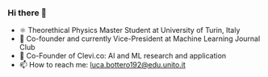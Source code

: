 ### Hi there 👋

- ⚛️ Theorethical Physics Master Student at University of Turin, Italy
- 🔬 Co-founder and currently Vice-President at Machine Learning Journal Club
- 🌱 Co-Founder of Clevi.co: AI and ML research and application
- 📫 How to reach me: luca.bottero192@edu.unito.it
